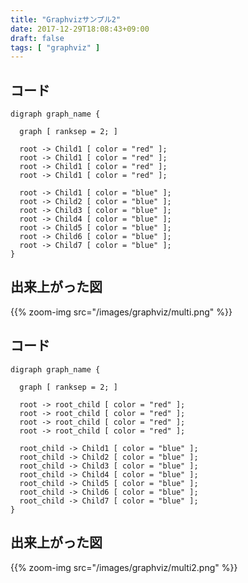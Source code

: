 ```yaml
---
title: "Graphvizサンプル2"
date: 2017-12-29T18:08:43+09:00
draft: false
tags: [ "graphviz" ]
---
```


## コード

    digraph graph_name {

      graph [ ranksep = 2; ]

      root -> Child1 [ color = "red" ];
      root -> Child1 [ color = "red" ];
      root -> Child1 [ color = "red" ];
      root -> Child1 [ color = "red" ];

      root -> Child1 [ color = "blue" ];
      root -> Child2 [ color = "blue" ];
      root -> Child3 [ color = "blue" ];
      root -> Child4 [ color = "blue" ];
      root -> Child5 [ color = "blue" ];
      root -> Child6 [ color = "blue" ];
      root -> Child7 [ color = "blue" ];
    }

## 出来上がった図

{{% zoom-img src="/images/graphviz/multi.png" %}}


## コード

    digraph graph_name {

      graph [ ranksep = 2; ]

      root -> root_child [ color = "red" ];
      root -> root_child [ color = "red" ];
      root -> root_child [ color = "red" ];
      root -> root_child [ color = "red" ];

      root_child -> Child1 [ color = "blue" ];
      root_child -> Child2 [ color = "blue" ];
      root_child -> Child3 [ color = "blue" ];
      root_child -> Child4 [ color = "blue" ];
      root_child -> Child5 [ color = "blue" ];
      root_child -> Child6 [ color = "blue" ];
      root_child -> Child7 [ color = "blue" ];
    }


## 出来上がった図

{{% zoom-img src="/images/graphviz/multi2.png" %}}

